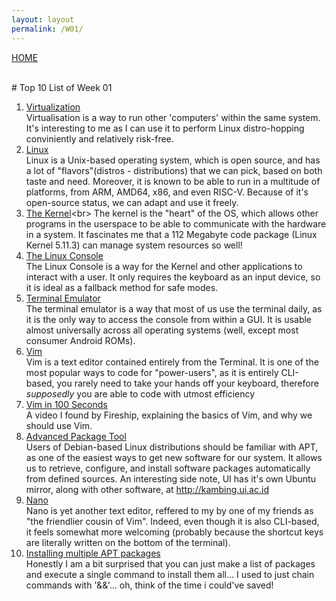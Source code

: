 ```yaml
---
layout: layout
permalink: /W01/
---
```

[HOME](../README.md)

<br>
# Top 10 List of Week 01

1. [Virtualization](https://en.wikipedia.org/wiki/Virtualization)<br>
Virtualisation is a way to run other 'computers' within the same system. It's interesting to me as I can use it to perform Linux distro-hopping conviniently and relatively risk-free.
2. [Linux](https://en.wikipedia.org/wiki/Linux)<br>
Linux is a Unix-based operating system, which is open source, and has a lot of "flavors"(distros - distributions) that we can pick, based on both taste and need. Moreover, it is known to be able to run in a multitude of platforms, from ARM, AMD64, x86, and even RISC-V. Because of it's open-source status, we can adapt and use it freely.
3. [The Kernel](https://en.wikipedia.org/wiki/Kernel_(operating_system))<br>
The kernel is the "heart" of the OS, which allows other programs in the userspace to be able to communicate with the hardware in a system. It fascinates me that a 112 Megabyte code package (Linux Kernel 5.11.3) can manage system resources so well!
4. [The Linux Console](https://en.wikipedia.org/wiki/Linux_console)<br>
The Linux Console is a way for the Kernel and other applications to interact with a user. It only requires the keyboard as an input device, so it is ideal as a fallback method for safe modes.
5. [Terminal Emulator](https://en.wikipedia.org/wiki/Terminal_emulator)<br>
The terminal emulator is a way that most of us use the terminal daily, as it is the only way to access the console from within a GUI. It is usable almost universally across all operating systems (well, except most consumer Android ROMs).
6. [Vim](https://en.wikipedia.org/wiki/Vim)<br>
Vim is a text editor contained entirely from the Terminal. It is one of the most popular ways to code for "power-users", as it is entirely CLI-based, you rarely need to take your hands off your keyboard, therefore *supposedly* you are able to code with utmost efficiency
7. [Vim in 100 Seconds](https://www.youtube.com/watch?v=-txKSRn0qeA&t=148s)<br>
A video I found by Fireship, explaining the basics of Vim, and why we should use Vim.
8. [Advanced Package Tool](https://en.wikipedia.org/wiki/APT_(software))<br>
Users of Debian-based Linux distributions should be familiar with APT, as one of the easiest ways to get new software for our system. It allows us to retrieve, configure, and install software packages automatically from defined sources. An interesting side note, UI has it's own Ubuntu mirror, along with other software, at http://kambing.ui.ac.id
9. [Nano](https://en.wikipedia.org/wiki/GNU_nano)<br>
Nano is yet another text editor, reffered to my by one of my friends as "the friendlier cousin of Vim". Indeed, even though it is also CLI-based, it feels somewhat more welcoming (probably because the shortcut keys are literally written on the bottom of the terminal).
10. [Installing multiple APT packages](https://osp4diss.vlsm.org/MoreDebianPackages.html)<br>
Honestly I am a bit surprised that you can just make a list of packages and execute a single command to install them all... I used to just chain commands with '&&'... oh, think of the time i could've saved!
